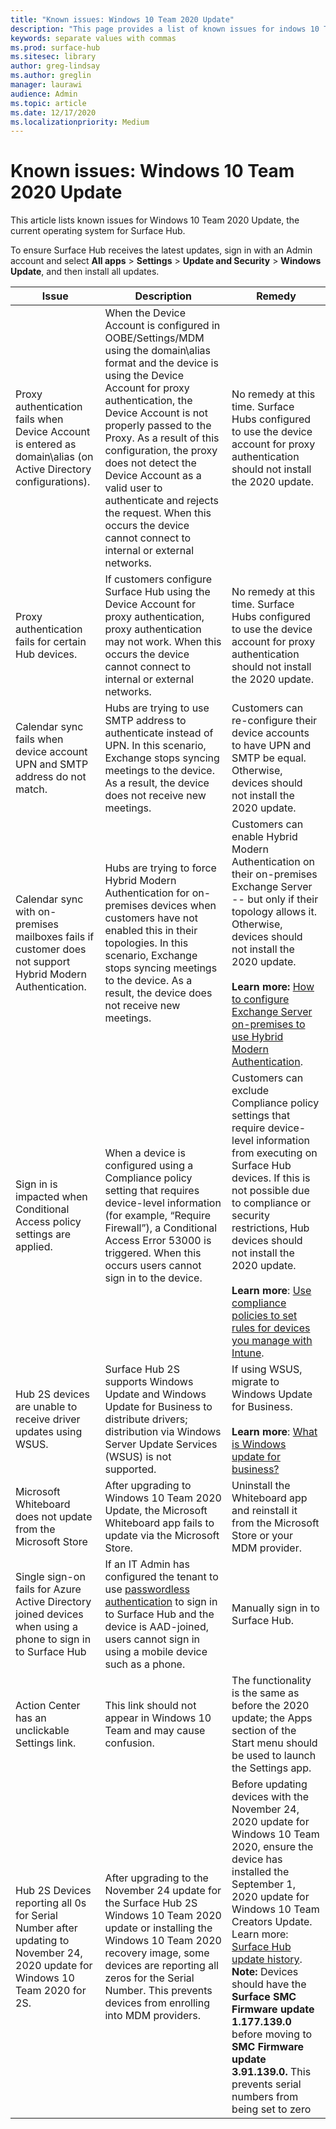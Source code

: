 ```yaml
---
title: "Known issues: Windows 10 Team 2020 Update"
description: "This page provides a list of known issues for indows 10 Team 2020 Update."
keywords: separate values with commas
ms.prod: surface-hub
ms.sitesec: library
author: greg-lindsay
ms.author: greglin
manager: laurawi
audience: Admin
ms.topic: article
ms.date: 12/17/2020
ms.localizationpriority: Medium
---
```

# Known issues: Windows 10 Team 2020 Update 

This article lists known issues for Windows 10 Team 2020 Update, the current operating system for Surface Hub.

To ensure Surface Hub receives the latest updates, sign in with an Admin account and select **All apps** > **Settings** > **Update and Security** > **Windows Update**, and then install all updates.




| Issue                                                                                                   | Description                                                                                                                                                                                                                                                                                                                                                                                                                             | Remedy                                                                                                                                                                                                                                                                                                                                                                                                                                                                                                                            |
| ----------------------------------------------------------------------------------------------------------- | ------------------------------------------------------------------------------------------------------------------------------------------------------------------------------------------------------------------------------------------------------------------------------------------------------------------------------------------------------------------------------------------------------------------------------------------- | ------------------------------------------------------------------------------------------------------------------------------------------------------------------------------------------------------------------------------------------------------------------------------------------------------------------------------------------------------------------------------------------------------------------------------------------------------------------------------------------------------------------------------------- |
| Proxy authentication fails when Device Account is entered as domain\alias (on Active Directory configurations).            | When the Device Account is configured in OOBE/Settings/MDM using the domain\alias format and the device is using the Device Account for proxy authentication, the Device Account is not properly passed to the Proxy. As a result of this configuration, the proxy does not detect the Device Account as a valid user to authenticate and rejects the request. When this occurs the device cannot connect to internal or external networks. | No remedy at this time. Surface Hubs configured to use the device account for proxy authentication should not install the 2020 update.                                                                                                                                                                                                                                                                                                                                                                                                |
| Proxy authentication fails for certain Hub devices.                                                                        | If customers configure Surface Hub using the Device Account for proxy authentication, proxy authentication may not work. When this occurs the device cannot connect to internal or external networks.                                                                                                                                                                                                                                       | No remedy at this time. Surface Hubs configured to use the device account for proxy authentication should not install the 2020 update.                                                                                                                                                                                                                                                                                                                                                                                                |
| Calendar sync fails when device account UPN and SMTP address do not match.                                                                        | Hubs are trying to use SMTP address to authenticate instead of UPN. In this scenario, Exchange stops syncing meetings to the device. As a result, the device does not receive new meetings.                                                                                                                                                                                                                                       | Customers can re-configure their device accounts to have UPN and SMTP be equal. Otherwise, devices should not install the 2020 update.                                                                                                                                                                                                                                                                                                                                                                                                 |
| Calendar sync with on-premises mailboxes fails if customer does not support Hybrid Modern Authentication.   | Hubs are trying to force Hybrid Modern Authentication for on-premises devices when customers have not enabled this in their topologies. In this scenario, Exchange stops syncing meetings to the device. As a result, the device does not receive new meetings.                                                                                                                                        | Customers can enable Hybrid Modern Authentication on their on-premises Exchange Server -- but only if their topology allows it. Otherwise, devices should not install the 2020 update.<br> <br>**Learn more:** [How to configure Exchange Server on-premises to use Hybrid Modern Authentication](https://docs.microsoft.com/microsoft-365/enterprise/configure-exchange-server-for-hybrid-modern-authentication).                                                                                                |
| Sign in is impacted when Conditional Access policy settings are applied.                                    | When a device is configured using a Compliance policy setting that requires device-level information (for example, “Require Firewall”), a Conditional Access Error 53000 is triggered. When this occurs users cannot sign in to the device.                                                                                                                                                                                                 | Customers can exclude Compliance policy settings that require device-level information from executing on Surface Hub devices. If this is not possible due to compliance or security restrictions, Hub devices should not install the 2020 update.<br> <br>**Learn more**: [Use compliance policies to set rules for devices you manage with Intune](https:/docs.microsoft.com/mem/intune/protect/device-compliance-get-started). |
| Hub 2S devices are unable to receive driver updates using WSUS.                                             | Surface Hub 2S supports Windows Update and Windows Update for Business to distribute drivers; distribution via Windows Server Update Services (WSUS) is not supported.                                                                                                                                                                                                                                                                      | If using WSUS, migrate to Windows Update for Business.<br> <br>**Learn more**: [What is Windows update for business?](https://docs.microsoft.com/windows/deployment/update/waas-manage-updates-wufb)                                                                                                                                                                                                                                                                                                                            |
| Microsoft Whiteboard does not update from the Microsoft Store                                               | After upgrading to Windows 10 Team 2020 Update, the Microsoft Whiteboard app fails to update via the Microsoft Store.                                                                                                                                                                                                                                                                                                                       | Uninstall the Whiteboard app and reinstall it from the Microsoft Store or your MDM provider.                                                                                                                                                                                                                                                                                                                                                                                                                                          |
| Single sign-on fails for Azure Active Directory joined devices when using a phone to sign in to Surface Hub | If an IT Admin has configured the tenant to use [passwordless authentication](surface-hub-2s-phone-authenticate.md) to sign in to Surface Hub and the device is AAD-joined, users cannot sign in using a mobile device such as a phone.                                                                                                       | Manually sign in to Surface Hub.                                                                                                                                                                                                                                                                                                                                                                                                                                                                                                      |
| Action Center has an unclickable Settings link. | This link should not appear in Windows 10 Team and may cause confusion.   | The functionality is the same as before the 2020 update; the  Apps section of the Start menu should be used to launch the Settings app.    |
| Hub 2S Devices reporting all 0s for Serial Number after updating to November 24, 2020 update for Windows 10 Team 2020 for 2S. | After upgrading to the November 24 update for the Surface Hub 2S Windows 10 Team 2020 update or installing the Windows 10 Team 2020 recovery image, some devices are reporting all zeros for the Serial Number. This prevents devices from enrolling into MDM providers.  | Before updating devices with the November 24, 2020 update for Windows 10 Team 2020,  ensure the device has installed the September 1, 2020 update for Windows 10 Team Creators Update. Learn more: [Surface Hub update history](surface-hub-update-history.md). **Note:** Devices should have the **Surface SMC Firmware update 1.177.139.0** before moving to **SMC Firmware update 3.91.139.0.** This prevents serial numbers from being set to zero |